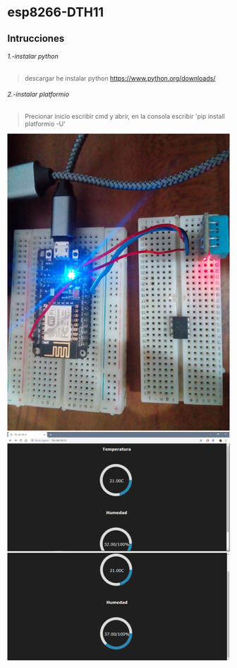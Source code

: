 # esp8266-DTH11

## Intrucciones

###### 1.-instalar python
>descargar he instalar python
>https://www.python.org/downloads/

###### 2.-instalar platformio
>Precionar inicio escribir cmd y abrir, en la consola escribir
>'pip install platformio -U'




![Foto](foto.jpg)
![Captura1](Captura1.PNG)
![Captura1](Captura2.PNG)
